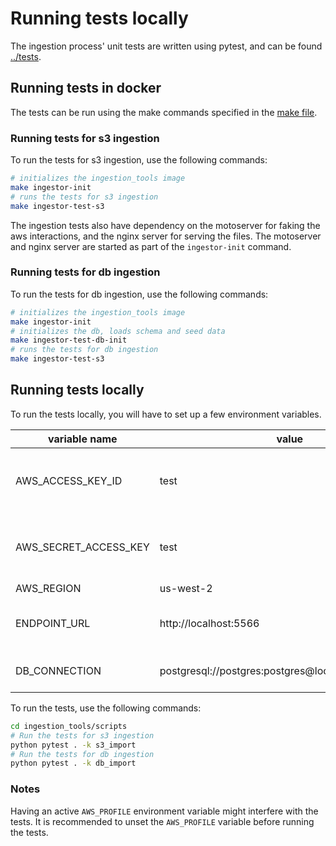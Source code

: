 # Running tests locally

The ingestion process' unit tests are written using pytest, and can be found [../tests](../tests).


## Running tests in docker

The tests can be run using the make commands specified in the [make file](../Makefile).

### Running tests for s3 ingestion
To run the tests for s3 ingestion, use the following commands:

```bash
# initializes the ingestion_tools image
make ingestor-init
# runs the tests for s3 ingestion
make ingestor-test-s3
```

The ingestion tests also have dependency on the motoserver for faking the aws interactions, and the nginx server for serving the files. The motoserver and nginx server are started as part of the `ingestor-init` command.

### Running tests for db ingestion
To run the tests for db ingestion, use the following commands:

```bash
# initializes the ingestion_tools image
make ingestor-init
# initializes the db, loads schema and seed data
make ingestor-test-db-init
# runs the tests for db ingestion
make ingestor-test-s3
```


## Running tests locally

To run the tests locally, you will have to set up a few environment variables.

| variable name         | value | required         | description                              |
|-----------------------|-------|------------------|------------------------------------------|
| AWS_ACCESS_KEY_ID     |   test    | yes              | Sets up AWS credentials for motoserver   |
| AWS_SECRET_ACCESS_KEY |     test  | yes              | Sets up AWS credentials for motoserver   |
| AWS_REGION            |    us-west-2   | yes   | -                                        |
| ENDPOINT_URL          |  http://localhost:5566     | yes | Points the aws calls to local motoserver |
| DB_CONNECTION         |  postgresql://postgres:postgres@localhost:5432/cryoet     | only for db test | Points db calls to local db              |

To run the tests, use the following commands:

```bash
cd ingestion_tools/scripts
# Run the tests for s3 ingestion
python pytest . -k s3_import
# Run the tests for db ingestion
python pytest . -k db_import
```

### Notes
Having an active `AWS_PROFILE` environment variable might interfere with the tests. It is recommended to unset the `AWS_PROFILE` variable before running the tests.
